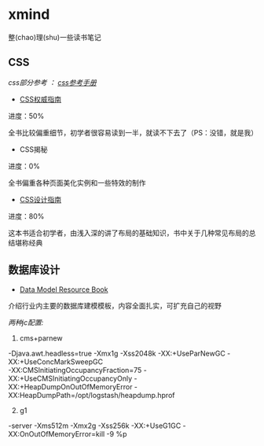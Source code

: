 # xmind

整(chao)理(shu)一些读书笔记

## CSS

*css部分参考 ： [css参考手册](http://css.doyoe.com/)*

- [CSS权威指南](CSS.The.Definitive.Guide.xmind)

进度：50%

全书比较偏重细节，初学者很容易读到一半，就读不下去了（PS：没错，就是我）

- CSS揭秘

进度：0%

全书偏重各种页面美化实例和一些特效的制作

- [CSS设计指南](CSS设计指南.xmind)

进度：80%

这本书适合初学者，由浅入深的讲了布局的基础知识，书中关于几种常见布局的总结堪称经典

## 数据库设计

- [Data Model Resource Book](DataModelDesigin.xmind)

介绍行业内主要的数据库建模模板，内容全面扎实，可扩充自己的视野


*两种jc配置:*

1. cms+parnew

-Djava.awt.headless=true
-Xmx1g
-Xss2048k
-XX:+UseParNewGC
-XX:+UseConcMarkSweepGC  
-XX:CMSInitiatingOccupancyFraction=75
-XX:+UseCMSInitiatingOccupancyOnly
-XX:+HeapDumpOnOutOfMemoryError
-XX:HeapDumpPath=/opt/logstash/heapdump.hprof

2. g1

-server -Xms512m -Xmx2g -Xss256k -XX:+UseG1GC -XX:OnOutOfMemoryError=kill -9 %p
